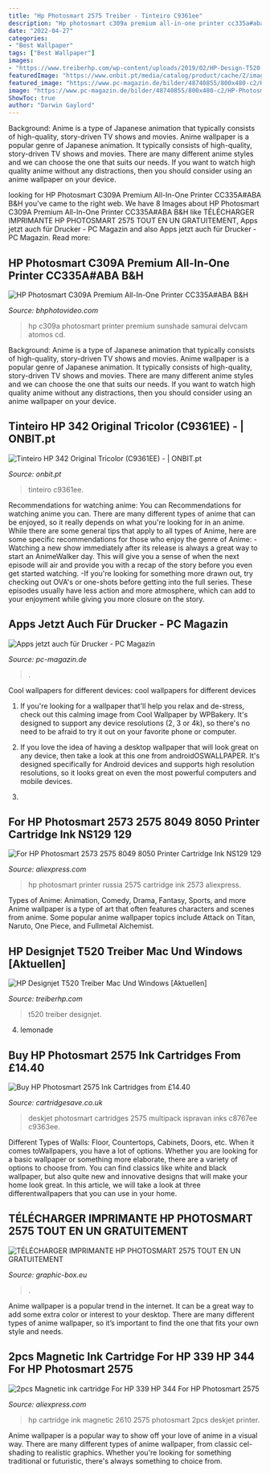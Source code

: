```yaml
---
title: "Hp Photosmart 2575 Treiber - Tinteiro C9361ee"
description: "Hp photosmart c309a premium all-in-one printer cc335a#aba b&amp;h"
date: "2022-04-27"
categories:
- "Best Wallpaper"
tags: ["Best Wallpaper"]
images:
- "https://www.treiberhp.com/wp-content/uploads/2019/02/HP-Design-T520-Treiber-1-1920x1920.jpg"
featuredImage: "https://www.onbit.pt/media/catalog/product/cache/2/image/650x650/9df78eab33525d08d6e5fb8d27136e95/3/8/3884_1.jpg"
featured_image: "https://www.pc-magazin.de/bilder/48740855/800x480-c2/HP-Photosmart-5510.jpg"
image: "https://www.pc-magazin.de/bilder/48740855/800x480-c2/HP-Photosmart-5510.jpg"
ShowToc: true
author: "Darwin Gaylord"
---
```



Background: Anime is a type of Japanese animation that typically consists of high-quality, story-driven TV shows and movies.
Anime wallpaper is a popular genre of Japanese animation. It typically consists of high-quality, story-driven TV shows and movies. There are many different anime styles and we can choose the one that suits our needs. If you want to watch high quality anime without any distractions, then you should consider using an anime wallpaper on your device.

	

		
looking for HP Photosmart C309A Premium All-In-One Printer CC335A#ABA B&amp;H you've came to the right web. We have 8 Images about HP Photosmart C309A Premium All-In-One Printer CC335A#ABA B&amp;H like TÉLÉCHARGER IMPRIMANTE HP PHOTOSMART 2575 TOUT EN UN GRATUITEMENT, Apps jetzt auch für Drucker - PC Magazin and also Apps jetzt auch für Drucker - PC Magazin. Read more:
		
    
## HP Photosmart C309A Premium All-In-One Printer CC335A#ABA B&amp;H

<img loading=lazy src="https://static.bhphoto.com/images/fb/609157.jpg" onerror="this.onerror=null;this.src='https://tse4.mm.bing.net/th?id=OIP.xbQ3S5igilWhqXAg7388PwHaD4&amp;pid=15.1';" alt="HP Photosmart C309A Premium All-In-One Printer CC335A#ABA B&amp;H">

_Source: bhphotovideo.com_

>hp c309a photosmart printer premium sunshade samurai delvcam atomos cd. 

	

Background: Anime is a type of Japanese animation that typically consists of high-quality, story-driven TV shows and movies.
Anime wallpaper is a popular genre of Japanese animation. It typically consists of high-quality, story-driven TV shows and movies. There are many different anime styles and we can choose the one that suits our needs. If you want to watch high quality anime without any distractions, then you should consider using an anime wallpaper on your device.

    
## Tinteiro HP 342 Original Tricolor (C9361EE) - | ONBIT.pt

<img loading=lazy src="https://www.onbit.pt/media/catalog/product/cache/2/image/650x650/9df78eab33525d08d6e5fb8d27136e95/3/8/3884_1.jpg" onerror="this.onerror=null;this.src='https://tse3.mm.bing.net/th?id=OIP.A1ULCZaix5q2VHMnNrLLAwHaHa&amp;pid=15.1';" alt="Tinteiro HP 342 Original Tricolor (C9361EE) - | ONBIT.pt">

_Source: onbit.pt_

>tinteiro c9361ee. 

	

Recommendations for watching anime: You can
Recommendations for watching anime you can. There are many different types of anime that can be enjoyed, so it really depends on what you're looking for in an anime. While there are some general tips that apply to all types of Anime, here are some specific recommendations for those who enjoy the genre of Anime: 
-Watching a new show immediately after its release is always a great way to start an AnimeWalker day. This will give you a sense of when the next episode will air and provide you with a recap of the story before you even get started watching. 
-If you're looking for something more drawn out, try checking out OVA's or one-shots before getting into the full series. These episodes usually have less action and more atmosphere, which can add to your enjoyment while giving you more closure on the story.

    
## Apps Jetzt Auch Für Drucker - PC Magazin

<img loading=lazy src="https://www.pc-magazin.de/bilder/48740855/800x480-c2/HP-Photosmart-5510.jpg" onerror="this.onerror=null;this.src='https://tse2.mm.bing.net/th?id=OIP.jqeVUk0lG19jpH2W707oqQHaEc&amp;pid=15.1';" alt="Apps jetzt auch für Drucker - PC Magazin">

_Source: pc-magazin.de_

>. 

	

Cool wallpapers for different devices:
cool wallpapers for different devices 

1. If you're looking for a wallpaper that'll help you relax and de-stress, check out this calming image from Cool Wallpaper by WPBakery. It's designed to support any device resolutions (2, 3 or 4k), so there's no need to be afraid to try it out on your favorite phone or computer.

2. If you love the idea of having a desktop wallpaper that will look great on any device, then take a look at this one from androidOSWALLPAPER. It's designed specifically for Android devices and supports high resolution resolutions, so it looks great on even the most powerful computers and mobile devices.

3.

    
## For HP Photosmart 2573 2575 8049 8050 Printer Cartridge Ink NS129 129

<img loading=lazy src="https://ae01.alicdn.com/kf/HTB1hpEeRpXXXXXgapXXq6xXFXXXT/For-HP-Photosmart-2573-2575-8049-8050-Printer-Cartridge-Ink-NS129-129-Black-Cartridge-Russia-used.jpg" onerror="this.onerror=null;this.src='https://tse1.mm.bing.net/th?id=OIP.yx7W4ei_L67JgxWkQYpvSQHaHa&amp;pid=15.1';" alt="For HP Photosmart 2573 2575 8049 8050 Printer Cartridge Ink NS129 129">

_Source: aliexpress.com_

>hp photosmart printer russia 2575 cartridge ink 2573 aliexpress. 

	

Types of Anime: Animation, Comedy, Drama, Fantasy, Sports, and more
Anime wallpaper is a type of art that often features characters and scenes from anime. Some popular anime wallpaper topics include Attack on Titan, Naruto, One Piece, and Fullmetal Alchemist.

    
## HP Designjet T520 Treiber Mac Und Windows [Aktuellen]

<img loading=lazy src="https://www.treiberhp.com/wp-content/uploads/2019/02/HP-Design-T520-Treiber-1-1920x1920.jpg" onerror="this.onerror=null;this.src='https://tse4.mm.bing.net/th?id=OIP.J-CehsWMpY_sTVEnZBj22gHaHa&amp;pid=15.1';" alt="HP Designjet T520 Treiber Mac Und Windows [Aktuellen]">

_Source: treiberhp.com_

>t520 treiber designjet. 

	

4. lemonade 

    
## Buy HP Photosmart 2575 Ink Cartridges From £14.40

<img loading=lazy src="https://1cs1.com/media/catalog/product/cache/0698d4acf3584ea0b3f045c0dcec790d/h/t/https1cs1.comstaticimagesitemsoriginalhp339-hp344-pack.jpg" onerror="this.onerror=null;this.src='https://tse4.mm.bing.net/th?id=OIP.wZywM5FLe5TS6fMf6FH1-QHaKX&amp;pid=15.1';" alt="Buy HP Photosmart 2575 Ink Cartridges from £14.40">

_Source: cartridgesave.co.uk_

>deskjet photosmart cartridges 2575 multipack ispravan inks c8767ee c9363ee. 

	

Different Types of Walls: Floor, Countertops, Cabinets, Doors, etc.
When it comes toWallpapers, you have a lot of options. Whether you are looking for a basic wallpaper or something more elaborate, there are a variety of options to choose from. You can find classics like white and black wallpaper, but also quite new and innovative designs that will make your home look great. In this article, we will take a look at three differentwallpapers that you can use in your home.

    
## TÉLÉCHARGER IMPRIMANTE HP PHOTOSMART 2575 TOUT EN UN GRATUITEMENT

<img loading=lazy src="https://img.bfmtv.com/c/0/708/3c5/1a518aa700b12a834439f27863db3.jpg" onerror="this.onerror=null;this.src='https://tse1.mm.bing.net/th?id=OIP.1bgRBRp-uI2cYr0iq-icxgHaHa&amp;pid=15.1';" alt="TÉLÉCHARGER IMPRIMANTE HP PHOTOSMART 2575 TOUT EN UN GRATUITEMENT">

_Source: graphic-box.eu_

>. 

	

Anime wallpaper is a popular trend in the internet. It can be a great way to add some extra color or interest to your desktop. There are many different types of anime wallpaper, so it’s important to find the one that fits your own style and needs.

    
## 2pcs Magnetic Ink Cartridge For HP 339 HP 344 For HP Photosmart 2575

<img loading=lazy src="https://ae01.alicdn.com/kf/HTB1urDDgjihSKJjy0Feq6zJtpXal/2pcs-Magnetic-ink-cartridge-For-HP-339-HP-344-For-HP-Photosmart-2575-2610-8050-8150.jpg" onerror="this.onerror=null;this.src='https://tse1.mm.bing.net/th?id=OIP.fR32TZOBIg2g5eIAV20vpAHaHa&amp;pid=15.1';" alt="2pcs Magnetic ink cartridge For HP 339 HP 344 For HP Photosmart 2575">

_Source: aliexpress.com_

>hp cartridge ink magnetic 2610 2575 photosmart 2pcs deskjet printer. 

	

Anime wallpaper is a popular way to show off your love of anime in a visual way. There are many different types of anime wallpaper, from classic cel-shading to realistic graphics. Whether you're looking for something traditional or futuristic, there's always something to choice from.

